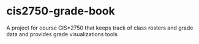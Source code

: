 # cis2750-grade-book
A project for course CIS*2750 that keeps track of class rosters and grade data and provides grade visualizations tools
